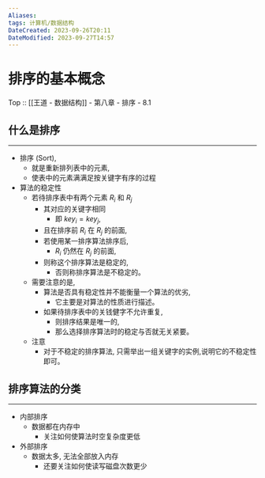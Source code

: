 ```yaml
---
Aliases: 
tags: 计算机/数据结构 
DateCreated: 2023-09-26T20:11
DateModified: 2023-09-27T14:57
---
```

# 排序的基本概念

Top :: [[王道 - 数据结构]] - 第八章 - 排序 - 8.1

## 什么是排序
---
- 排序 (Sort),
	- 就是重新排列表中的元素,
	- 使表中的元素满满足按关键字有序的过程
- 算法的稳定性
	- 若待排序表中有两个元素 $R_{i}$ 和 $R_{j}$
		- 其对应的关键字相同
			- 即 $key_{i}=key_{j}$,
		- 且在排序前 $R_{i}$ 在 $R_{j}$ 的前面,
		- 若使用某一排序算法排序后,
			- $R_{i}$ 仍然在 $R_{j}$ 的前面,
		- 则称这个排序算法是稳定的,
			- 否则称排序算法是不稳定的。
	- 需要注意的是,
		- 算法是否具有稳定性并不能衡量一个算法的优劣,
			- 它主要是对算法的性质进行描述。
		- 如果待排序表中的关钱健字不允许重复,
			- 则排序结果是唯一的,
			- 那么选择排序算法时的稳定与否就无关紧要。
	- 注意
		- 对于不稳定的排序算法, 只需举出一组关键字的实例,说明它的不稳定性即可。

## 排序算法的分类
---
- 内部排序
	- 数据都在内存中
		- 关注如何使算法时空复杂度更低
- 外部排序
	- 数据太多, 无法全部放入内存
		- 还要关注如何使读写磁盘次数更少
